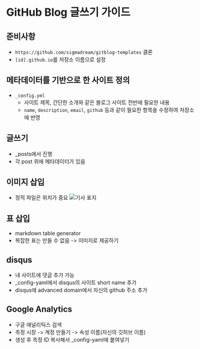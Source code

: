 # GitHub Blog 글쓰기 가이드

## 준비사항
- `https://github.com/sigmadream/gitblog-templates` 클론
- `[id].github.io`를 저장소 이름으로 설정

## 메타데이터를 기반으로 한 사이트 정의
- `_config.yml`
    - 사이트 제목, 간단한 소개와 같은 블로그 사이트 전반에 필요한 내용
    - `name`, `description`, `email`, `github` 등과 같이 필요한 항목을 수정하여 저장소에 반영

## 글쓰기
- _posts에서 진행
- 각 post 위에 메타데이터가 있음

## 이미지 삽입
- 정적 파일은 위치가 중요
![기사 표지]({{site.baseurl}}/images/20231002/01.jpg)

## 표 삽입
- markdown table generator
- 복잡한 표는 만들 수 없음 -> 이미지로 제공하기

## disqus
- 내 사이트에 댓글 추가 가능
- _config-yaml에서 disqus의 사이트 short name 추가
- disqus에 advanced domain에서 자신의 github 주소 추가

## Google Analytics
- 구글 애널리틱스 검색
- 측정 시장 -> 계정 만들기 -> 속성 이름(자신의 깃허브 이름)
- 생성 후 측정 ID 복사해서 _config-yaml에 붙여넣기